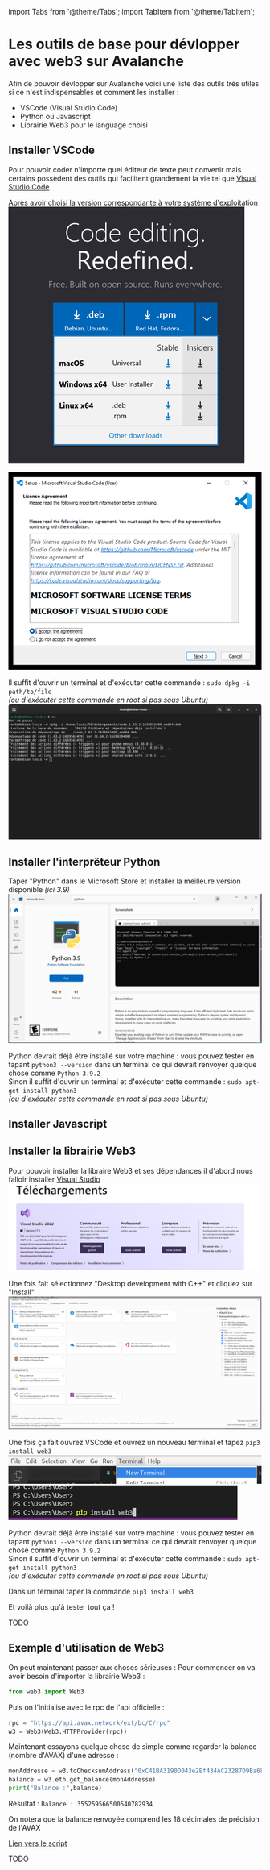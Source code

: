 import Tabs from '@theme/Tabs';
import TabItem from '@theme/TabItem';

# Les outils de base pour dévlopper avec web3 sur Avalanche

Afin de pouvoir dévlopper sur Avalanche voici une liste des outils très utiles si ce n'est indispensables et comment les installer :

- VSCode (Visual Studio Code)
- Python ou Javascript
- Librairie Web3 pour le language choisi

## Installer VSCode

Pour pouvoir coder n'importe quel éditeur de texte peut convenir mais certains possèdent des outils qui facilitent grandement la vie tel que [Visual Studio Code](https://code.visualstudio.com/)

Après avoir choisi la version correspondante à votre système d'exploitation
![Télécharge VSCode](./VSCodeInstall.png)

<Tabs groupId="operating-systems">
  <TabItem value="win" label="Windows">

![Installer VSCode](./VSCodeInstallWindows.png)

  </TabItem>
  <TabItem value="debian" label="Linux">

Il suffit d'ouvrir un terminal et d'exécuter cette commande  : ```sudo dpkg -i path/to/file```  
*(ou d'exécuter cette commande en root si pas sous Ubuntu)*
![Installer VSCode](./VSCodeInstallDebian.png)

  </TabItem>
</Tabs>

## Installer l'interprêteur Python

<Tabs groupId="operating-systems">
  <TabItem value="win" label="Windows">

Taper "Python" dans le Microsoft Store et installer la meilleure version disponible *(ici 3.9)*
![Installer VSCode](./PythonInstallWindows.png)

  </TabItem>
  <TabItem value="debian" label="Linux">

Python devrait déjà être installé sur votre machine : vous pouvez tester en tapant ```python3 --version``` dans un terminal ce qui devrait renvoyer quelque chose comme ```Python 3.9.2```  
Sinon il suffit d'ouvrir un terminal et d'exécuter cette commande  : ```sudo apt-get install python3```  
*(ou d'exécuter cette commande en root si pas sous Ubuntu)*

  </TabItem>
</Tabs>

## Installer Javascript

## Installer la librairie Web3

<Tabs groupId="language">
  <TabItem value="python" label="Python">

  <Tabs groupId="operating-systems">
    <TabItem value="win" label="Windows">

  Pour pouvoir installer la libraire Web3 et ses dépendances il d'abord nous falloir installer [Visual Studio](https://visualstudio.microsoft.com/fr/downloads/)
  ![Installer Visual Studio](./VSInstallWindows.png)

  Une fois fait sélectionnez "Desktop development with C++" et cliquez sur "Install"
  ![Installer Visual Studio](./VSInstallC++Windows.png)

  Une fois ça fait ouvrez VSCode et ouvrez un nouveau terminal et tapez ```pip3 install web3```
  ![Ouvrir un terminal](./OpenTerminalVSCode.png)
  ![Installer Web3](./PipInstallWindows.png)

  </TabItem>
  <TabItem value="debian" label="Linux">

  Python devrait déjà être installé sur votre machine : vous pouvez tester en tapant ```python3 --version``` dans un terminal ce qui devrait renvoyer quelque chose comme ```Python 3.9.2```  
  Sinon il suffit d'ouvrir un terminal et d'exécuter cette commande  : ```sudo apt-get install python3```  
  *(ou d'exécuter cette commande en root si pas sous Ubuntu)*

  Dans un terminal taper la commande ```pip3 install web3```

  </TabItem>
  </Tabs>

  Et voilà plus qu'à tester tout ça !

  </TabItem>
  <TabItem value="js" label="Javascript">TODO</TabItem>
</Tabs>

## Exemple d'utilisation de Web3

<Tabs groupId="language">
  <TabItem value="python" label="Python">

On peut maintenant passer aux choses sérieuses :
Pour commencer on va avoir besoin d'importer la librairie Web3 :

```python
from web3 import Web3
```

Puis on l'initialise avec le rpc de l'api officielle :

```python
rpc = "https://api.avax.network/ext/bc/C/rpc"
w3 = Web3(Web3.HTTPProvider(rpc))
```

Maintenant essayons quelque chose de simple comme regarder la balance (nombre d'AVAX) d'une adresse :

```python
monAddresse = w3.toChecksumAddress("0xC41BA3190D043e2Ef434AC23287D9Ba68C58106a")
balance = w3.eth.get_balance(monAddresse)
print("Balance :",balance)
```
Résultat : ```Balance : 355259566500540782934```

On notera que la balance renvoyée comprend les 18 décimales de précision de l'AVAX

[Lien vers le script](./Web3-basics.py)

  </TabItem>
  <TabItem value="js" label="Javascript">TODO</TabItem>
</Tabs>